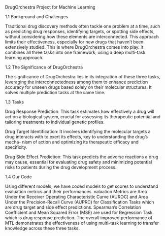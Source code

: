 DrugOrchestra Project for Machine Learning

1.1 Background and Challenges

Traditional drug discovery methods often tackle one problem at a time, such as
predicting drug responses, identifying targets, or spotting side effects, without
considering how these elements are interconnected. This approach limits their
effectiveness, especially for new drugs that haven’t been extensively studied.
This is where DrugOrchestra comes into play. It combines all three tasks into
one framework, using a deep multi-task learning approach.


1.2 The Significance of DrugOrchestra

The significance of DrugOrchestra lies in its integration of these three tasks,
leveraging the interconnectedness among them to enhance prediction accuracy
for unseen drugs based solely on their molecular structures. It solves multiple
prediction tasks at the same time.


1.3 Tasks

Drug Response Prediction: This task estimates how effectively a drug will act on
a biological system, crucial for assessing its therapeutic potential and tailoring
treatments to individual genetic profiles.

Drug Target Identification: It involves identifying the molecular targets a
drug interacts with to exert its effects, key to understanding the drug’s mecha-
nism of action and optimizing its therapeutic efficacy and specificity.

Drug Side Effect Prediction: This task predicts the adverse reactions a drug
may cause, essential for evaluating drug safety and minimizing potential risks
to patients during the drug development process.


1.4 Our Code

Using different models, we have coded models to get scores to understand evaluation metrics and their performances. valuation Metrics are Area Under the Receiver Operating Characteristic Curve (AUROC) and Area Under the Precision-Recall Curve (AUPRC) for Classification Tasks which are drug target and side effect predictions. Spearman’s Correlation Coefficient and Mean Squared Error (MSE) are used for Regression Task which is drug response prediction. The overall improved performance of MTL demonstrates the effectiveness of using multi-task learning to transfer knowledge across these three tasks.
